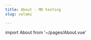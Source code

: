```yaml
---
title: About - MD testing
slug: valami

---
```

import About from '~/pages/About.vue'

<About />

<!-- Ez valami szöveg, megeszi a layout-ot is? -->